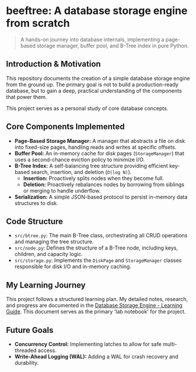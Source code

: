 # beeftree: A database storage engine from scratch

> A hands-on journey into database internals, implementing a page-based storage manager, buffer pool, and B-Tree index in pure Python.

## Introduction & Motivation
This repository documents the creation of a simple database storage engine from the ground up. The primary goal is not to build a production-ready database, but to gain a deep, practical understanding of the components that power them.

This project serves as a personal study of core database concepts.

## Core Components Implemented
- **Page-Based Storage Manager:** A manager that abstracts a file on disk into fixed-size pages, handling reads and writes at specific offsets.
- **Buffer Pool:** An in-memory cache for disk pages (`StorageManager`) that uses a second-chance eviction policy to minimize I/O.
- **B-Tree Index:** A self-balancing tree structure providing efficient key-based search, insertion, and deletion (`O(log N)`).
  - **Insertion:** Proactively splits nodes when they become full.
  - **Deletion:** Proactively rebalances nodes by borrowing from siblings or merging to handle underflow.
- **Serialization:** A simple JSON-based protocol to persist in-memory data structures to disk.

## Code Structure
- `src/btree.py`: The main B-Tree class, orchestrating all CRUD operations and managing the tree structure.
- `src/node.py`: Defines the structure of a B-Tree node, including keys, children, and capacity logic.
- `src/storage.py`: Implements the `DiskPage` and `StorageManager` classes responsible for disk I/O and in-memory caching.

## My Learning Journey

This project follows a structured learning plan. My detailed notes, research, and progress are documented in the [Database Storage Engine - Learning Guide](./learnings/database-storage-engine.md). This document serves as the primary 'lab notebook' for the project.

## Future Goals
- **Concurrency Control:** Implementing latches to allow for safe multi-threaded access.
- **Write-Ahead Logging (WAL):** Adding a WAL for crash recovery and durability.
